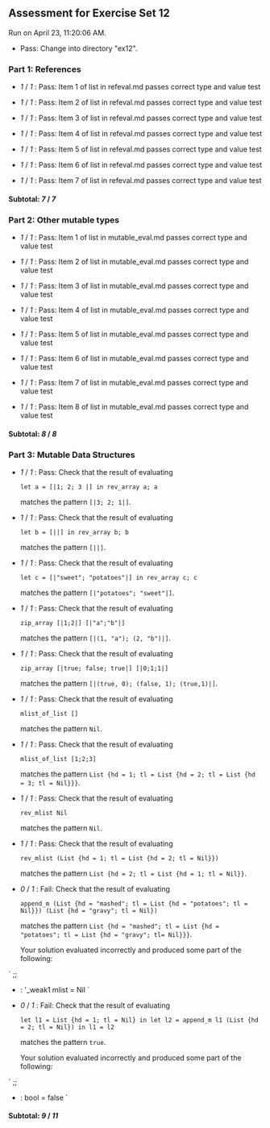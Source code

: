 ## Assessment for Exercise Set 12

Run on April 23, 11:20:06 AM.

+ Pass: Change into directory "ex12".

### Part 1: References

+  _1_ / _1_ : Pass: Item 1 of list in refeval.md passes correct type and value test

+  _1_ / _1_ : Pass: Item 2 of list in refeval.md passes correct type and value test

+  _1_ / _1_ : Pass: Item 3 of list in refeval.md passes correct type and value test

+  _1_ / _1_ : Pass: Item 4 of list in refeval.md passes correct type and value test

+  _1_ / _1_ : Pass: Item 5 of list in refeval.md passes correct type and value test

+  _1_ / _1_ : Pass: Item 6 of list in refeval.md passes correct type and value test

+  _1_ / _1_ : Pass: Item 7 of list in refeval.md passes correct type and value test

#### Subtotal: _7_ / _7_

### Part 2: Other mutable types

+  _1_ / _1_ : Pass: Item 1 of list in mutable_eval.md passes correct type and value test

+  _1_ / _1_ : Pass: Item 2 of list in mutable_eval.md passes correct type and value test

+  _1_ / _1_ : Pass: Item 3 of list in mutable_eval.md passes correct type and value test

+  _1_ / _1_ : Pass: Item 4 of list in mutable_eval.md passes correct type and value test

+  _1_ / _1_ : Pass: Item 5 of list in mutable_eval.md passes correct type and value test

+  _1_ / _1_ : Pass: Item 6 of list in mutable_eval.md passes correct type and value test

+  _1_ / _1_ : Pass: Item 7 of list in mutable_eval.md passes correct type and value test

+  _1_ / _1_ : Pass: Item 8 of list in mutable_eval.md passes correct type and value test

#### Subtotal: _8_ / _8_

### Part 3: Mutable Data Structures

+  _1_ / _1_ : Pass: 
Check that the result of evaluating
   ```
   let a = [|1; 2; 3 |] in rev_array a; a
   ```
   matches the pattern `[|3; 2; 1|]`.

   




+  _1_ / _1_ : Pass: 
Check that the result of evaluating
   ```
   let b = [||] in rev_array b; b
   ```
   matches the pattern `[||]`.

   




+  _1_ / _1_ : Pass: 
Check that the result of evaluating
   ```
   let c = [|"sweet"; "potatoes"|] in rev_array c; c
   ```
   matches the pattern `[|"potatoes"; "sweet"|]`.

   




+  _1_ / _1_ : Pass: 
Check that the result of evaluating
   ```
   zip_array [|1;2|] [|"a";"b"|]
   ```
   matches the pattern `[|(1, "a"); (2, "b")|]`.

   




+  _1_ / _1_ : Pass: 
Check that the result of evaluating
   ```
   zip_array [|true; false; true|] [|0;1;1|]
   ```
   matches the pattern `[|(true, 0); (false, 1); (true,1)|]`.

   




+  _1_ / _1_ : Pass: 
Check that the result of evaluating
   ```
   mlist_of_list []
   ```
   matches the pattern `Nil`.

   




+  _1_ / _1_ : Pass: 
Check that the result of evaluating
   ```
   mlist_of_list [1;2;3]
   ```
   matches the pattern `List {hd = 1; tl = List {hd = 2; tl = List {hd = 3; tl = Nil}}}`.

   




+  _1_ / _1_ : Pass: 
Check that the result of evaluating
   ```
   rev_mlist Nil
   ```
   matches the pattern `Nil`.

   




+  _1_ / _1_ : Pass: 
Check that the result of evaluating
   ```
   rev_mlist (List {hd = 1; tl = List {hd = 2; tl = Nil}})
   ```
   matches the pattern `List {hd = 2; tl = List {hd = 1; tl = Nil}}`.

   




+  _0_ / _1_ : Fail: 
Check that the result of evaluating
   ```
   append_m (List {hd = "mashed"; tl = List {hd = "potatoes"; tl = Nil}}) (List {hd = "gravy"; tl = Nil})
   ```
   matches the pattern `List {hd = "mashed"; tl = List {hd = "potatoes"; tl = List {hd = "gravy"; tl= Nil}}}`.

   


   Your solution evaluated incorrectly and produced some part of the following:

 ` ;;
- : '_weak1 mlist = Nil
`


+  _0_ / _1_ : Fail: 
Check that the result of evaluating
   ```
   let l1 = List {hd = 1; tl = Nil} in let l2 = append_m l1 (List {hd = 2; tl = Nil}) in l1 = l2
   ```
   matches the pattern `true`.

   


   Your solution evaluated incorrectly and produced some part of the following:

 ` ;;
- : bool = false
`


#### Subtotal: _9_ / _11_

